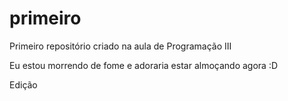 # primeiro
Primeiro repositório criado na aula de Programação III

Eu estou morrendo de fome e adoraria estar almoçando agora :D 

Edição
